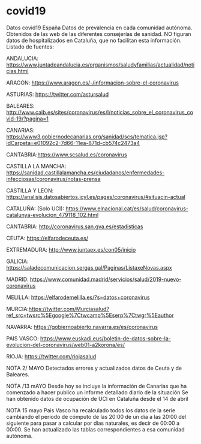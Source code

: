 # covid19
Datos covid19 España
Datos de prevalencia en cada comunidad autónoma.
Obtenidos de las web de las diferentes consejerías de sanidad. NO figuran datos de hospitalizados en Cataluña, que no facilitan esta información.
Listado de fuentes:

ANDALUCIA: https://www.juntadeandalucia.es/organismos/saludyfamilias/actualidad/noticias.html

ARAGON:   https://www.aragon.es/-/informacion-sobre-el-coronavirus

ASTURIAS: https://twitter.com/astursalud

BALEARES: http://www.caib.es/sites/coronavirus/es/l/noticias_sobre_el_coronavirus_covid-19/?pagina=1

CANARIAS: https://www3.gobiernodecanarias.org/sanidad/scs/tematica.jsp?idCarpeta=e01092c2-7d66-11ea-871d-cb574c2473a4

CANTABRIA:https://www.scsalud.es/coronavirus

CASTILLA LA MANCHA: https://sanidad.castillalamancha.es/ciudadanos/enfermedades-infecciosas/coronavirus/notas-prensa

CASTILLA Y LEON: https://analisis.datosabiertos.jcyl.es/pages/coronavirus/#situacin-actual

CATALUÑA: (Solo UCI): https://www.elnacional.cat/es/salud/coronavirus-catalunya-evolucion_479118_102.html 

CANTABRIA: http://coronavirus.san.gva.es/estadisticas

CEUTA: https://elfarodeceuta.es/

EXTREMADURA: http://www.juntaex.es/con05/inicio

GALICIA: https://saladecomunicacion.sergas.gal/Paginas/ListaxeNovas.aspx

MADRID: https://www.comunidad.madrid/servicios/salud/2019-nuevo-coronavirus

MELILLA: https://elfarodemelilla.es/?s=datos+coronavirus

MURCIA:https://twitter.com/Murciasalud?ref_src=twsrc%5Egoogle%7Ctwcamp%5Eserp%7Ctwgr%5Eauthor

NAVARRA: https://gobiernoabierto.navarra.es/es/coronavirus

PAIS VASCO: https://www.euskadi.eus/boletin-de-datos-sobre-la-evolucion-del-coronavirus/web01-a2korona/es/

RIOJA: https://twitter.com/riojasalud

NOTA 2/ MAYO
Detectados errores y actualizados datos de Ceuta y de Baleares. 

NOTA /13 mAYO
Desde hoy se incluye la información de Canarias que ha comenzado a hacer publico un informe detallado diario de la situación
Se han obtenido datos de ocupación de UCI en Cataluña desde el 14 de abril

NOTA 15 mayo
Pais Vasco ha recalculado todos los datos de la serie cambiando el periodo de cómputo de las 20:00 de un dia a las 20:00 del siguiente para pasar a calcular por días naturales, es decir de 00:00 a 00:00. Se han actualizado las tablas correspondientes a esa comunidad autónoma.
